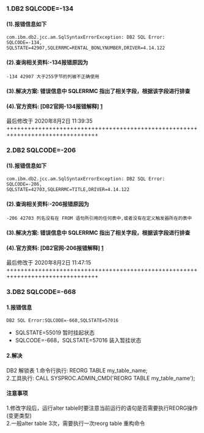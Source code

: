 ### 1.DB2 SQLCODE=-134

#### (1).报错信息如下

````shell script
com.ibm.db2.jcc.am.SqlSyntaxErrorException: DB2 SQL Error: SQLCODE=-134,  
SQLSTATE=42907,SQLERRMC=RENTAL_BONLYNUMBER,DRIVER=4.14.122
````

#### (2).查询相关资料:-134报错原因为

````shell script
-134 42907 大于255字节的列被不正确使用
````

#### (3).解决方案: 错误信息中 **SQLERRMC** 指出了相关字段，根据该字段进行排查

#### (4).官方资料: [DB2官网-134报错解释] [1]  

[1]: https://www.ibm.com/support/knowledgecenter/en/SSEPEK_10.0.0/codes/src/tpc/n134.html
最后修改于 2020年8月2日 11:39:35
++++++++++++++++++++++++++++++++++++++++++++++++++++++++++++++++++++++++++++++++

### 2.DB2 SQLCODE=-206

#### (1).报错信息如下

````shell script
com.ibm.db2.jcc.am.SqlSyntaxErrorException: DB2 SQL Error: SQLCODE=-206,  
SQLSTATE=42703,SQLERRMC=TITLE,DRIVER=4.14.122
````

#### (2).查询相关资料:-206报错原因为

````shell script
-206 42703 列名没有在 FROM 语句所引用的任何表中,或者没有在定义触发器所在的表中
````

#### (3).解决方案: 错误信息中 **SQLERRMC** 指出了相关字段，根据该字段进行排查

#### (4).官方资料: [DB2官网-206报错解释] [1]  

[1]: https://www.ibm.com/support/knowledgecenter/en/SSEPEK_10.0.0/codes/src/tpc/n206.html
最后修改于 2020年8月2日 11:47:15
++++++++++++++++++++++++++++++++++++++++++++++++++++++++++++++++++++++++++++++++

### 3.DB2 SQLCODE=-668

#### 1.报错信息

````shell script
DB2 SQL Error:SQLCODE=-668,SQLSTATE=57016
````

+ SQLSTATE=55019 暂时挂起状态
+ SQLCODE=-668，SQLSTATE=57016 装入暂挂状态

#### 2.解决

DB2 解锁表
1.命令行执行: REORG TABLE my_table_name;  
2.工具执行: CALL SYSPROC.ADMIN_CMD('REORG TABLE my_table_name');

#### 注意事项

1.修改字段后，运行alter table时要注意当前运行的语句是否需要执行REORG操作(变更类型)  
2.一般alter table 3次，需要执行一次reorg table 重构命令
